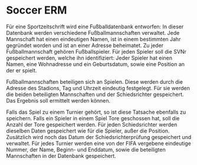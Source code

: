 # Soccer ERM

Für eine Sportzeitschrift wird eine Fußballdatenbank entworfen:
In dieser Datenbank werden verschiedene Fußballmannschaften verwaltet. Jede
Mannschaft hat einen eindeutigen Namen, ist in einem bestimmten Jahr gegründet
worden und ist an einer Adresse beheimatet. Zu jeder Fußballmannschaft gehören
Fußballspieler. Für jeden Spieler soll die SVNr gespeichert werden, welche ihn
identifiziert: Jeder Spieler hat einen Namen, eine Wohnadresse und ein Geburtsdatum,
sowie eine Position an der er spielt.

Fußballmannschaften beteiligen sich an Spielen. Diese werden durch die Adresse des
Stadions, Tag und Uhrzeit eindeutig festgelegt. Für sie werden die beiden beteiligten
Mannschaften und der Schiedsrichter gespeichert. Das Ergebnis soll ermittelt werden
können.

Falls das Spiel zu einem Turnier gehört, so ist diese Tatsache ebenfalls zu speichern.
Falls ein Spieler in einem Spiel Tore geschossen hat, soll die Anzahl der Tore gespeichert
werden. Für jeden Schiedsrichter werden dieselben Daten gespeichert wie für die
Spieler, außer die Position. Zusätzlich wird noch das Datum der Schiedsrichterprüfung gespeichert 
und verwaltet. Für jedes Turnier werden eine von der FIFA
vergebene eindeutige Nummer, der Name, Beginn- und Enddatum, sowie die beteiligten
Mannschaften in der Datenbank gespeichert.
